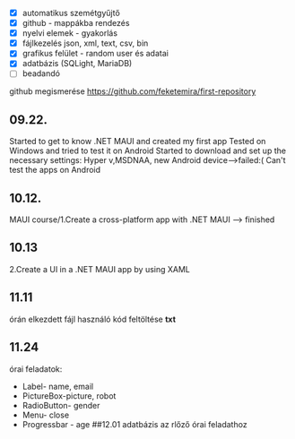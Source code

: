  - [X] automatikus szemétgyűjtő
 - [X] github - mappákba rendezés
 - [X] nyelvi elemek - gyakorlás
 - [X] fájlkezelés json, xml, text, csv, bin
 - [X] grafikus felület - random user és adatai
 - [X] adatbázis (SQLight, MariaDB)
 - [ ] beadandó

github megismerése
https://github.com/feketemira/first-repository
 
 
 ## 09.22.
  Started  to get to know .NET MAUI and created my first app
  Tested on Windows and tried to test it on Android
  Started to download and set up the necessary settings: Hyper v,MSDNAA, new Android device-->failed:( Can't test the apps on Android
## 10.12.
   MAUI course/1.Create a cross-platform app with .NET MAUI --> finished
## 10.13
   2.Create a UI in a .NET MAUI app by using XAML
## 11.11 
   órán elkezdett fájl használó kód feltöltése **txt**
## 11.24
   órai feladatok:
   - Label- name, email
   - PictureBox-picture, robot
   - RadioButton- gender
   - Menu- close
   - Progressbar - age
##12.01
   adatbázis az rlőző órai feladathoz

